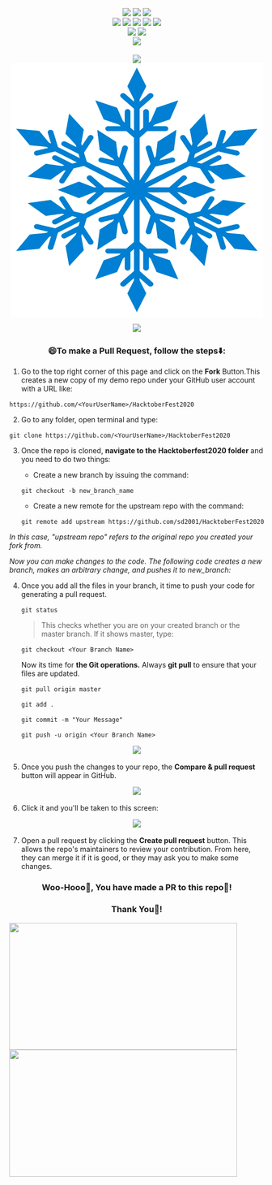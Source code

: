 <p align='center'> 
 <img src="https://img.shields.io/badge/-Hacktoberfest-brightgreen?style=for-the-badge" /></a>
 <img src="https://forthebadge.com/images/badges/built-with-love.svg" /></a>
 <img src="https://img.shields.io/badge/-By%20Swarnabha%20Das-yellow?style=for-the-badge" /></a><br>
  <img src="https://img.shields.io/github/issues/sd2001/HacktoberFest2020?style=for-the-badge" /></a>
 <img src="https://img.shields.io/github/stars/sd2001/Hacktoberfest2020?style=for-the-badge" /></a>
 <img src="https://img.shields.io/github/forks/sd2001/HacktoberFest2020?style=for-the-badge" /></a>
 <img src="https://img.shields.io/github/contributors/sd2001/HacktoberFest2020?style=for-the-badge" /></a>
 <img src="https://img.shields.io/badge/License-MIT-orange.svg?style=for-the-badge" /></a><br>
 <img src="https://img.shields.io/github/issues-pr/sd2001/HacktoberFest2020?color=purple&style=for-the-badge" /></a> 
 <img src="https://img.shields.io/github/issues-pr-closed-raw/sd2001/HacktoberFest2020?color=purple&style=for-the-badge" /></a><br>
 <img src="https://img.shields.io/github/repo-size/sd2001/HacktoberFest2020?color=ff69b4&style=for-the-badge" /></a>
 
</p>
<div align="center">
 <img align="center" src="https://github.com/sd2001/HacktoberFest2020/blob/master/2.png" /></a>
 <img align="center" src="https://raw.githubusercontent.com/acervenky/animated-github-badges/master/assets/acbadge.gif" /></a> 
 
</div>
<p align="center">
<img src="http://ForTheBadge.com/images/badges/winter-is-coming.svg" /></a>
</p> 

### <p align="center">😄To make a Pull Request, follow the steps⬇️:</p>

1. Go to the top right corner of this page and click on the **Fork** Button.This creates a new copy of my demo repo under your GitHub user account with a URL like:
```
https://github.com/<YourUserName>/HacktoberFest2020
```
2. Go to any folder, open terminal and type:
```
git clone https://github.com/<YourUserName>/HacktoberFest2020
```
3. Once the repo is cloned, **navigate to the Hacktoberfest2020 folder** and you need to do two things:

   - Create a new branch by issuing the command:
   
   ```
   git checkout -b new_branch_name
   ```
   - Create a new remote for the upstream repo with the command:

   ```
   git remote add upstream https://github.com/sd2001/HacktoberFest2020
   ```
*In this case, "upstream repo" refers to the original repo you created your fork from.*

*Now you can make changes to the code. The following code creates a new branch, makes an arbitrary change, and pushes it to new_branch:*

4. Once you add all the files in your branch, it time to push your code for generating a pull request.
    ```
    git status
    ```
    > This checks whether you are on your created branch or the master branch. If it shows master, type:
      ```
      git checkout <Your Branch Name>
      ```
      
    Now its time for **the Git operations.** Always **git pull** to ensure that your files are updated.
      ```
      git pull origin master
      ```
      
      ```
      git add .
      ```
      
      ```
      git commit -m "Your Message"
      ```
      
      ```
      git push -u origin <Your Branch Name>
      ```
          
 <p align='center'> 
 <img src="https://github.com/sd2001/HacktoberFest2020/blob/master/6.png" /></a>
 </p>


 
5. Once you push the changes to your repo, the **Compare & pull request** button will appear in GitHub.

<p align='center'> 
 <img src="https://github.com/sd2001/HacktoberFest2020/blob/master/4.png" /></a>
 </p>
 
6. Click it and you'll be taken to this screen:

<p align='center'> 
 <img src="https://github.com/sd2001/HacktoberFest2020/blob/master/5.png" /></a>
 </p>

7. Open a pull request by clicking the **Create pull request** button. This allows the repo's maintainers to review your contribution. From here, they can merge it if it is good, or they may ask you to make some changes.

### <p align="center">**Woo-Hooo🎉, You have made a PR to this repo🥳!**</p>
 
### <p align="center">**Thank You💜!**
 
<img align="left" width=450px height=250px src="https://media.giphy.com/media/BQAk13taTaKYw/giphy.gif" /><img align="center" width=450px  height=250px src="https://media.giphy.com/media/fsULJFFGv8X3G/giphy.gif" /></a>

</p>





  
  
  
  
  
  
  
  
  
  
  
  
  



